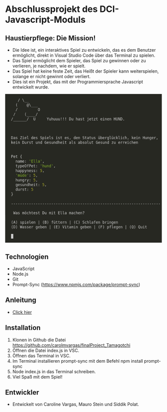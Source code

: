 # Abschlussprojekt des DCI-Javascript-Moduls

## Haustierpflege: Die Mission!  
* Die Idee ist, ein interaktives Spiel zu entwickeln, das es dem Benutzer ermöglicht, direkt in Visual Studio Code über das Terminal zu spielen.
* Das Spiel ermöglicht dem Spieler, das Spiel zu gewinnen oder zu verlieren, je nachdem, wie er spielt.
* Das Spiel hat keine feste Zeit, das Heißt der Spieler kann weiterspielen, solange er nicht gewinnt oder verliert.
* Dies ist ein Projekt, das mit der Programmiersprache Javascript entwickelt wurde.  

![](fotobeispiel.png)  

## Technologien
* JavaScript
* Node.js
* Git
* Prompt-Sync (https://www.npmjs.com/package/prompt-sync)

## Anleitung
* [Click hier](Anleitung.md)


## Installation
1) Klonen in Github die Datei https://github.com/carolmvargas/finalProject_Tamagotchi
2) Öffnen die Datei index.js in VSC.
3) Öffnen das Terminal in VSC.
4) Im Terminal installieren prompt-sync mit dem Befehl npm install prompt-sync
5) Node index.js in das Terminal schreiben.
6) Viel Spaß mit dem Spiel!

## Entwickler
* Entwickelt von Caroline Vargas, Mauro Stein und Siddik Polat.
